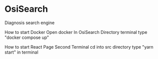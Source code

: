 # OsiSearch
Diagnosis search engine


How to start Docker
  Open docker
  In OsiSearch Directory terminal type "docker compose up"
  
How to start React Page
  Second Terminal 
  cd into src directory
  type "yarn start" in terminal
